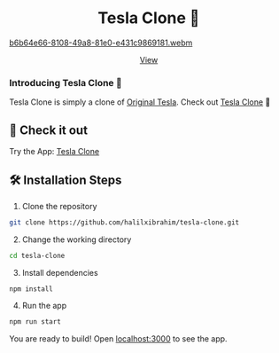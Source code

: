 <h1 align="center">Tesla Clone 🚗</h1>

[b6b64e66-8108-49a8-81e0-e431c9869181.webm](https://user-images.githubusercontent.com/54751699/188023067-2368b07f-8e38-40b6-bf17-79b7e7a8c539.webm)

<p align="center">
    <a href="https://tesla-clone-navy-seven.vercel.app/" target="blank">View</a>
</p>

### Introducing Tesla Clone 👋

Tesla Clone is simply a clone of [Original Tesla](https://tesla.com). Check out [Tesla Clone](https://tesla-clone-navy-seven.vercel.app/) 🙌

## 🚀 Check it out
Try the App: [Tesla Clone](https://tesla-clone-navy-seven.vercel.app/)

## 🛠️ Installation Steps

1. Clone the repository

```bash
git clone https://github.com/halilxibrahim/tesla-clone.git
```

2. Change the working directory

```bash
cd tesla-clone
```

3. Install dependencies

```bash
npm install
```

4. Run the app

```bash
npm run start
```

You are ready to build! Open [localhost:3000](http://localhost:3000/) to see the app.

